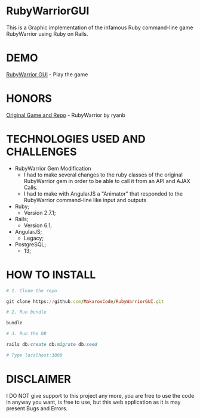 # RubyWarriorGUI
This is a Graphic implementation of the infamous Ruby command-line game RubyWarrior using Ruby on Rails.

# DEMO
[RubyWarrior GUI](https://rubywarrior.geekoi.com/rubywarrior/warriors) - Play the game

# HONORS
[Original Game and Repo](https://github.com/ryanb/ruby-warrior) - RubyWarrior by ryanb

# TECHNOLOGIES USED AND CHALLENGES
* RubyWarrior Gem Modification
    * I had to make several changes to the ruby classes of the original RubyWarrior gem in order to be able to call it from an API and AJAX Calls.
    * I had to make with AngularJS a "Animator" that responded to the RubyWarrior command-line like input and outputs
* Ruby;
    * Version 2.7.1;
* Rails;
    * Version 6.1;
* AngularJS;
    * Legacy;
* PostgreSQL;
    * 13;


# HOW TO INSTALL

```ruby
# 1. Clone the repo

git clone https://github.com/MakarovCode/RubyWarriorGUI.git

# 2. Run bundle

bundle

# 3. Run the DB

rails db:create db:migrate db:seed

# Type localhost:3000
```

# DISCLAIMER
I DO NOT give support to this project any more, you are free to use the code in anyway you want, is free to use, but this web application as it is may present Bugs and Errors.
